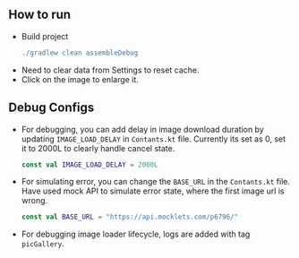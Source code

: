 ## How to run
- Build project
  ```gradle
  ./gradlew clean assembleDebug
  ```
- Need to clear data from Settings to reset cache.
- Click on the image to enlarge it.

## Debug Configs
- For debugging, you can add delay in image download duration by updating `IMAGE_LOAD_DELAY` in `Contants.kt` file. Currently its set as 0, set it to 2000L to clearly handle cancel state.
  ```kotlin
  const val IMAGE_LOAD_DELAY = 2000L
  ```

- For simulating error, you can change the `BASE_URL` in the `Contants.kt` file. Have used mock API to simulate error state, where the first image url is wrong.
  ```kotlin
  const val BASE_URL = "https://api.mocklets.com/p6796/"
  ```

- For debugging image loader lifecycle, logs are added with tag `picGallery`.
